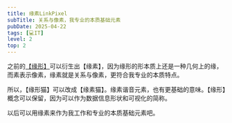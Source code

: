 ```yaml
---
title: 缘素LinkPixel
subTitle: 关系与像素，我专业的本质基础元素
pubDate: 2025-04-22
tags: [💻IT]
level: 2
top: 2
---
```


之前的[【缘形】](/lab/20250322-relation-shape)可以衍生出【缘素】，因为缘形的形本质上还是一种几何上的缘，而素表示像素，缘素就是关系与像素，更符合我专业的本质特点。

所以，【缘形猫】可以改成【缘素猫】。缘素谐音元素，也有更基础的意味。【缘形】概念可以保留，因为可以作为数据信息形状和可视化的简称。

以后可以用缘素来作为我工作和专业的本质基础元素吧。
